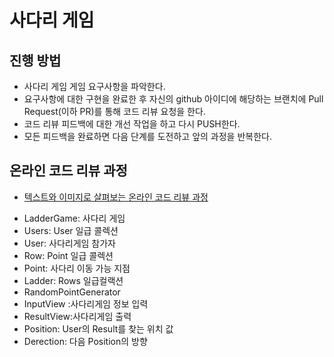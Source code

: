 # 사다리 게임

## 진행 방법

* 사다리 게임 게임 요구사항을 파악한다.
* 요구사항에 대한 구현을 완료한 후 자신의 github 아이디에 해당하는 브랜치에 Pull Request(이하 PR)를 통해 코드 리뷰 요청을 한다.
* 코드 리뷰 피드백에 대한 개선 작업을 하고 다시 PUSH한다.
* 모든 피드백을 완료하면 다음 단계를 도전하고 앞의 과정을 반복한다.

## 온라인 코드 리뷰 과정

* [텍스트와 이미지로 살펴보는 온라인 코드 리뷰 과정](https://github.com/nextstep-step/nextstep-docs/tree/master/codereview)


- LadderGame: 사다리 게임
- Users: User 일급 콜렉션
- User: 사다리게임 참가자
- Row: Point 일급 콜렉션
- Point: 사다리 이동 가능 지점
- Ladder: Rows 일급컬랙션
- RandomPointGenerator
- InputView :사다리게임 정보 입력
- ResultView:사다리게임 출력
- Position: User의 Result를 찾는 위치 값
- Derection: 다음 Position의 방향





